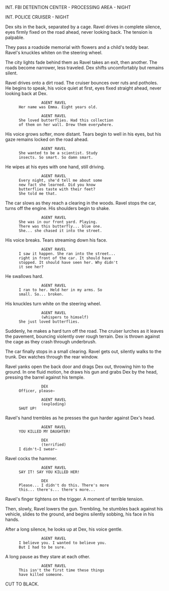 INT. FBI DETENTION CENTER - PROCESSING AREA - NIGHT

INT. POLICE CRUISER - NIGHT

Dex sits in the back, separated by a cage. Ravel drives in complete silence, 
eyes firmly fixed on the road ahead, never looking back. The tension is palpable.

They pass a roadside memorial with flowers and a child's teddy bear. 
Ravel's knuckles whiten on the steering wheel.

The city lights fade behind them as Ravel takes an exit, then another. 
The roads become narrower, less traveled. Dex shifts uncomfortably but 
remains silent.

Ravel drives onto a dirt road. The cruiser bounces over ruts and potholes. 
He begins to speak, his voice quiet at first, eyes fixed straight ahead, 
never looking back at Dex.

                    AGENT RAVEL
          Her name was Emma. Eight years old.

                    AGENT RAVEL
          She loved butterflies. Had this collection 
          of them on her wall. Drew them everywhere.

His voice grows softer, more distant. Tears begin to well in his eyes, 
but his gaze remains locked on the road ahead.

                    AGENT RAVEL
          She wanted to be a scientist. Study 
          insects. So smart. So damn smart.

He wipes at his eyes with one hand, still driving.

                    AGENT RAVEL
          Every night, she'd tell me about some 
          new fact she learned. Did you know 
          butterflies taste with their feet? 
          She told me that.

The car slows as they reach a clearing in the woods. Ravel stops the car, 
turns off the engine. His shoulders begin to shake.

                    AGENT RAVEL
          She was in our front yard. Playing. 
          There was this butterfly... blue one. 
          She... she chased it into the street.

His voice breaks. Tears streaming down his face.

                    AGENT RAVEL
          I saw it happen. She ran into the street... 
          right in front of the car. It should have 
          stopped. It should have seen her. Why didn't
          it see her?

He swallows hard.

                    AGENT RAVEL
          I ran to her. Held her in my arms. So 
          small. So... broken.

His knuckles turn white on the steering wheel.

                    AGENT RAVEL
                    (whispers to himself)
          She just loved butterflies.

Suddenly, he makes a hard turn off the road. The cruiser lurches as it 
leaves the pavement, bouncing violently over rough terrain. Dex is thrown 
against the cage as they crash through underbrush.

The car finally stops in a small clearing. Ravel gets out, silently walks 
to the trunk. Dex watches through the rear window.

Ravel yanks open the back door and drags Dex out, throwing him to the ground.
In one fluid motion, he draws his gun and grabs Dex by the head, pressing
the barrel against his temple.

                    DEX
          Officer, please—

                    AGENT RAVEL
                    (exploding)
          SHUT UP!

Ravel's hand trembles as he presses the gun harder against Dex's head.

                    AGENT RAVEL
          YOU KILLED MY DAUGHTER!

                    DEX
                    (terrified)
          I didn't—I swear—

Ravel cocks the hammer.

                    AGENT RAVEL
          SAY IT! SAY YOU KILLED HER!

                    DEX
          Please... I didn't do this. There's more 
          this... there's... there's more...

Ravel's finger tightens on the trigger. A moment of terrible tension.

Then, slowly, Ravel lowers the gun. Trembling, he stumbles back against 
his vehicle, slides to the ground, and begins silently sobbing, his face 
in his hands.

After a long silence, he looks up at Dex, his voice gentle.

                    AGENT RAVEL
          I believe you. I wanted to believe you. 
          But I had to be sure.

A long pause as they stare at each other.

                    AGENT RAVEL
          This isn't the first time these things 
          have killed someone.

CUT TO BLACK.
